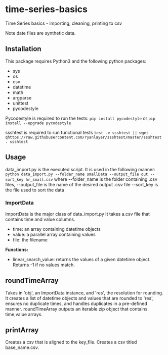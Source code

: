 # time-series-basics

Time Series basics - importing, cleaning, printing to csv

Note date files are synthetic data.

## Installation

This package requires Python3 and the following python packages:

- sys
- os
- csv
- datetime
- math
- argparse
- unittest
- pycodestyle

Pycodestyle is required to run the tests: `pip install pycodestyle` or `pip install --upgrade pycodestyle`

ssshtest is required to run functional tests `test -e ssshtest || wget -qhttps://raw.githubusercontent.com/ryanlayer/ssshtest/master/ssshtest . ssshtest`

## Usage

data_import.py is the executed script. It is used in the following manner: `python data_import.py --folder_name smallData --output_file out --sort_key hr_small.csv` where --folder_name is the folder containing .csv files, --output_file is the name of the desired output .csv file --sort_key is the file used to sort the data

### ImportData

ImportData is the major class of data_import.py It takes a.csv file that contains time and value columns.

- time: an array containing datetime objects
- value: a parallel array containing values
- file: the filename

**Functions:**

- linear_search_value: returns the values of a given datetime object. Returns -1 if no values match.

## roundTimeArray

Takes in 'obj', an ImportData instance, and 'res', the resolution for rounding. It creates a list of datetime objects and values that are rounded to 'res', ensures no duplicate times, and handles duplicates in a pre-defined manner. roundTimeArray outputs an iterable zip object that contains time,value arrays.

## printArray

Creates a csv that is aligned to the key_file. Creates a csv titled base_name.csv.

